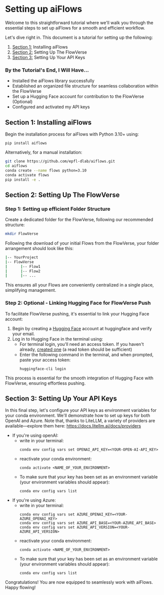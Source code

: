 # Setting up aiFlows
Welcome to this straightforward tutorial where we'll walk you through the essential steps to set up aiFlows for a smooth and efficient workflow. 


Let's dive right in. This document is a tutorial for setting up the following:

1. [Section 1:](#section-1-installing-aiflows) Installing aiFlows
2. [Section 2:](#section-2-setting-up-the-flowverse) Setting Up The FlowVerse
3. [Section 3:](#section-3-setting-up-your-api-keys) Setting Up Your API Keys


### By the Tutorial's End, I Will Have...
* Installed the aiFlows library successfully
* Established an organized file structure for seamless collaboration within the FlowVerse
* Set up a Hugging Face account for contribution to the FlowVerse (Optional)
* Configured and activated my API keys

## Section 1: Installing aiFlows
Begin the installation process for aiFlows with Python 3.10+ using:
```basha
pip install aiflows
```
Alternatively, for a manual installation:

```bash
git clone https://github.com/epfl-dlab/aiflows.git
cd aiflows
conda create --name flows python=3.10
conda activate flows
pip install -e .
```

## Section 2: Setting Up The FlowVerse

### Step 1: Setting up efficient Folder Structure
Create a dedicated folder for the FlowVerse, following our recommended structure:
```bash
mkdir FlowVerse
```
Following the download of your initial Flows from the FlowVerse, your folder arrangement should look like this:
```bash
|-- YourProject
|-- FlowVerse
|      |-- Flow1
|      |-- Flow2
|      |-- ...
```
This ensures all your Flows are conveniently centralized in a single place, simplifying management.

### Step 2: Optional - Linking Hugging Face for FlowVerse Push

To facilitate FlowVerse pushing, it's essential to link your Hugging Face account:
1. Begin by creating a [Hugging Face](https://huggingface.co/join) account at huggingface and verify your email. 
2. Log in to Hugging Face in the terminal using:
    * For terminal login, you'll need an access token. If you haven't already, [created one](https://huggingface.co/settings/tokens) (a read token should be sufficient)
    * Enter the following command in the terminal, and when prompted, paste your access token:
        ```
        huggingface-cli login
        ```

This process is essential for the smooth integration of Hugging Face with FlowVerse, ensuring effortless pushing.

## Section 3: Setting Up Your API Keys

In this final step, let's configure your API keys as environment variables for your conda environment. We'll demonstrate how to set up keys for both OpenAI and Azure. Note that, thanks to LiteLLM, a variety of providers are available—explore them here: https://docs.litellm.ai/docs/providers

* If you're using openAI:
    * write in your terminal:
        ```
        conda env config vars set OPENAI_API_KEY=<YOUR-OPEN-AI-API_KEY>
        ```
    * reactivate your conda environment:
        ```
        conda activate <NAME_OF_YOUR_ENVIRONMENT>
        ```
    * To make sure that your key has been set as an environment variable (your environment variables should appear):
        ```
        conda env config vars list
        ```
* If you're using Azure:
    * write in your terminal:
        ```
        conda env config vars set AZURE_OPENAI_KEY=<YOUR-AZURE_OPENAI_KEY>
        conda env config vars set AZURE_API_BASE=<YOUR-AZURE_API_BASE>
        conda env config vars set AZURE_API_VERSION=<YOUR-AZURE_API_VERSION>
        ```
    * reactivate your conda environment:
        ```
        conda activate <NAME_OF_YOUR_ENVIRONMENT>
        ```
    * To make sure that your key has been set as an environment variable (your environment variables should appear):
        ```
        conda env config vars list
        ```

Congratulations! You are now equipped to seamlessly work with aiFlows. Happy flowing!